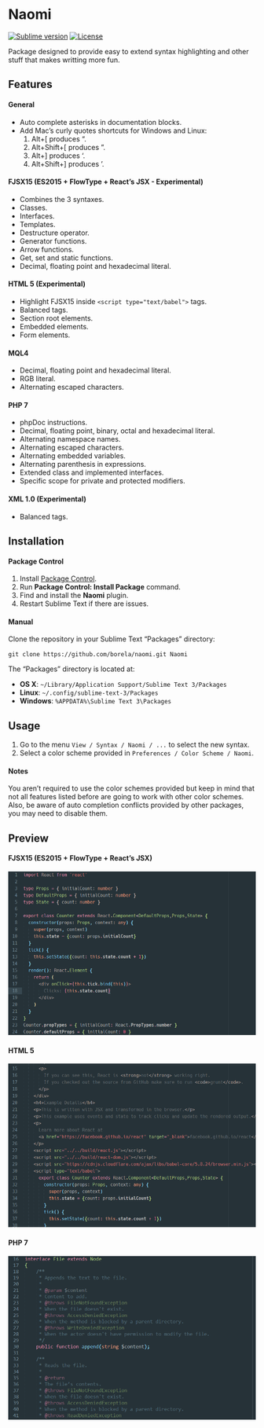 # Naomi

[![Sublime version](https://img.shields.io/badge/sublime%203->%3D3084-orange.svg?style=flat-square)][sublime]
[![License](http://img.shields.io/:license-apache-blue.svg?style=flat-square)](LICENSE.md)

Package designed to provide easy to extend syntax highlighting and other stuff
that makes writting more fun.

## Features

#### General

* Auto complete asterisks in documentation blocks.
* Add Mac’s curly quotes shortcuts for Windows and Linux:
    1. Alt+[ produces “.
    2. Alt+Shift+[ produces ”.
    3. Alt+] produces ‘.
    4. Alt+Shift+] produces ’.

#### FJSX15 (ES2015 + FlowType + React’s JSX - Experimental)

* Combines the 3 syntaxes.
* Classes.
* Interfaces.
* Templates.
* Destructure operator.
* Generator functions.
* Arrow functions.
* Get, set and static functions.
* Decimal, floating point and hexadecimal literal.

#### HTML 5 (Experimental)

* Highlight FJSX15 inside `<script type="text/babel">` tags.
* Balanced tags.
* Section root elements.
* Embedded elements.
* Form elements.

#### MQL4

* Decimal, floating point and hexadecimal literal.
* RGB literal.
* Alternating escaped characters.

#### PHP 7

* phpDoc instructions.
* Decimal, floating point, binary, octal and hexadecimal literal.
* Alternating namespace names.
* Alternating escaped characters.
* Alternating embedded variables.
* Alternating parenthesis in expressions.
* Extended class and implemented interfaces.
* Specific scope for private and protected modifiers.

#### XML 1.0 (Experimental)

* Balanced tags.

## Installation

#### Package Control

1. Install [Package Control](https://packagecontrol.io/installation).
2. Run **Package Control: Install Package** command.
3. Find and install the **Naomi** plugin.
4. Restart Sublime Text if there are issues.

#### Manual

Clone the repository in your Sublime Text “Packages” directory:

    git clone https://github.com/borela/naomi.git Naomi

The “Packages” directory is located at:

* **OS X**: `~/Library/Application Support/Sublime Text 3/Packages`
* **Linux**: `~/.config/sublime-text-3/Packages`
* **Windows**: `%APPDATA%\Sublime Text 3\Packages`

## Usage

1. Go to the menu `View / Syntax / Naomi / ...` to select the new syntax.
2. Select a color scheme provided in `Preferences / Color Scheme / Naomi`.

#### Notes

You aren’t required to use the color schemes provided but keep in mind
that not all features listed before are going to work with other color schemes.
Also, be aware of auto completion conflicts provided by other packages, you may
need to disable them.

## Preview

#### FJSX15 (ES2015 + FlowType + React’s JSX)

![Candyman FJSX15 preview 1](./preview/fjsx15/candyman-1.png)

#### HTML 5

![Candyman HTML5 preview 1](./preview/html5/candyman-1.png)

#### PHP 7

![Candyman PHP 7 preview 1](./preview/php7/candyman-3.png)

[sublime]: http://www.sublimetext.com/
